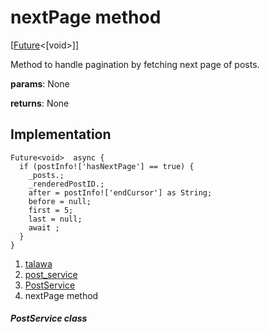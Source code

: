 
<div>

# nextPage method

</div>


[[Future](https://api.flutter.dev/flutter/dart-core/Future-class.html)\<[void\>]]




Method to handle pagination by fetching next page of posts.

**params**: None

**returns**: None



## Implementation

``` language-dart
Future<void>  async {
  if (postInfo!['hasNextPage'] == true) {
    _posts.;
    _renderedPostID.;
    after = postInfo!['endCursor'] as String;
    before = null;
    first = 5;
    last = null;
    await ;
  }
}
```







1.  [talawa](../../index.md)
2.  [post_service](../../services_post_service/)
3.  [PostService](../../services_post_service/PostService-class.md)
4.  nextPage method

##### PostService class







